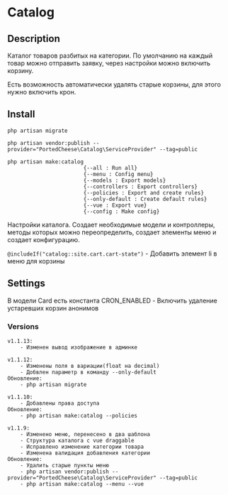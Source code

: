 # Catalog

## Description
Каталог товаров разбитых на категории. По умолчанию на каждый товар можно отправить заявку, через настройки можно включить корзину.

Есть возможность автоматически удалять старые корзины, для этого нужно включить крон.

## Install
    php artisan migrate

    php artisan vendor:publish --provider="PortedCheese\Catalog\ServiceProvider" --tag=public

    php artisan make:catalog
                            {--all : Run all}
                            {--menu : Config menu}
                            {--models : Export models}
                            {--controllers : Export controllers}
                            {--policies : Export and create rules}
                            {--only-default : Create default rules}
                            {--vue : Export vue}
                            {--config : Make config}
Настройки каталога. Создает необходимые модели и контроллеры, методы которых можно переопределить, создает элементы меню и создает конфигурацию.

`@includeIf("catalog::site.cart.cart-state")` - Добавить элемент li в меню для корзины

## Settings
В модели Card есть константа CRON_ENABLED - Включить удаление устаревших корзин анонимов

### Versions
    
    v1.1.13:
        - Изменен вывод изображение в админке
    
    v1.1.12:
        - Изменены поля в вариации(float на decimal)
        - Добвлен параметр в команду --only-default
    Обновление:
        - php artisan migrate
    
    v1.1.10:
        - Добавлены права доступа
    Обновление:
        - php artisan make:catalog --policies

    v1.1.9:
        - Изменено меню, перенесено в два шаблона
        - Структура каталога с vue draggable
        - Исправлено изменение категории товара
        - Изменена валидация добавления категории
    Обновление:
        - Удалить старые пункты меню
        - php artisan vendor:publish --provider="PortedCheese\Catalog\ServiceProvider" --tag=public
        - php artisan make:catalog --menu --vue
